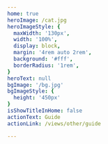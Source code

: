 ```yaml
---
home: true
heroImage: /cat.jpg
heroImageStyle: {
  maxWidth: '130px',
  width: '100%',
  display: block,
  margin: '4rem auto 2rem',
  background: '#fff',
  borderRadius: '1rem',
}
heroText: null
bgImage: '/bg.jpg'
bgImageStyle: {
  height: '450px'
}
isShowTitleInHome: false
actionText: Guide
actionLink: /views/other/guide

---
```


